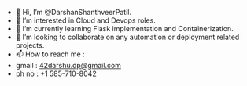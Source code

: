 - 👋 Hi, I’m @DarshanShanthveerPatil.
- 👀 I’m interested in Cloud and Devops roles.
- 🌱 I’m currently learning Flask implementation and Containerization.
- 💞️ I’m looking to collaborate on any automation or deployment related projects.
- 📫 How to reach me :
- gmail : 42darshu.dp@gmail.com
- ph no : +1 585-710-8042

<!---
DarshanShanthveerPatil/DarshanShanthveerPatil is a ✨ special ✨ repository because its `README.md` (this file) appears on your GitHub profile.
You can click the Preview link to take a look at your changes.
--->
